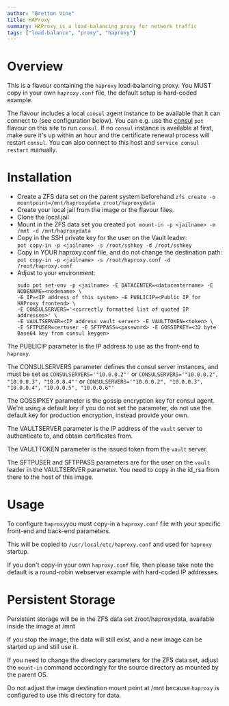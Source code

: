 ```yaml
---
author: "Bretton Vine"
title: HAProxy 
summary: HAProxy is a load-balancing proxy for network traffic
tags: ["load-balance", "proxy", "haproxy"]
---
```


# Overview

This is a flavour containing the ```haproxy``` load-balancing proxy. You MUST copy in your own ```haproxy.conf``` file, the default setup is hard-coded example.

The flavour includes a local ```consul``` agent instance to be available that it can connect to (see configuration below). You can e.g. use the [consul](https://potluck.honeyguide.net/blog/consul/) ```pot``` flavour on this site to run ```consul```. If no ```consul``` instance is available at first, make sure it's up within an hour and the certificate renewal process will restart ```consul```. You can also connect to this host and ```service consul restart``` manually.

# Installation

* Create a ZFS data set on the parent system beforehand
  ```zfs create -o mountpoint=/mnt/haproxydata zroot/haproxydata```
* Create your local jail from the image or the flavour files. 
* Clone the local jail
* Mount in the ZFS data set you created
  ```pot mount-in -p <jailname> -m /mnt -d /mnt/haproxydata```
* Copy in the SSH private key for the user on the Vault leader:    
  ```pot copy-in -p <jailname> -s /root/sshkey -d /root/sshkey```
* Copy in YOUR haproxy.conf file, and do not change the destination path:    
  ```pot copy-in -p <jailname> -s /root/haproxy.conf -d /root/haproxy.conf```
* Adjust to your environment:    
  ```
  sudo pot set-env -p <jailname> -E DATACENTER=<datacentername> -E NODENAME=<nodename> \
  -E IP=<IP address of this system> -E PUBLICIP=<Public IP for HAProxy frontend> \
  -E CONSULSERVERS='<correctly formatted list of quoted IP addresses>' \
  -E VAULTSERVER=<IP address vault server> -E VAULTTOKEN=<token> \
  -E SFTPUSER=certuser -E SFTPPASS=<password> -E GOSSIPKEY=<32 byte Base64 key from consul keygen>
  ```

The PUBLICIP parameter is the IP address to use as the front-end to ```haproxy```.

The CONSULSERVERS parameter defines the consul server instances, and must be set as ```CONSULSERVERS='"10.0.0.2"'``` or ```CONSULSERVERS='"10.0.0.2", "10.0.0.3", "10.0.0.4"'``` or ```CONSULSERVERS='"10.0.0.2", "10.0.0.3", "10.0.0.4", "10.0.0.5", "10.0.0.6"'```

The GOSSIPKEY parameter is the gossip encryption key for consul agent. We're using a default key if you do not set the parameter, do not use the default key for production encryption, instead provide your own.

The VAULTSERVER parameter is the IP address of the ```vault``` server to authenticate to, and obtain certificates from.

The VAULTTOKEN parameter is the issued token from the ```vault``` server.

The SFTPUSER and SFTPPASS parameters are for the user on the ```vault``` leader in the VAULTSERVER parameter. You need to copy in the id_rsa from there to the host of this image.

# Usage

To configure ```haproxy```you must copy-in a ```haproxy.conf``` file with your specific front-end and back-end parameters.

This will be copied to ```/usr/local/etc/haproxy.conf``` and used for ```haproxy``` startup.

If you don't copy-in your own ```haproxy.conf``` file, then please take note the default is a round-robin webserver example with hard-coded IP addresses.

# Persistent Storage
Persistent storage will be in the ZFS data set zroot/haproxydata, available inside the image at /mnt

If you stop the image, the data will still exist, and a new image can be started up and still use it.

If you need to change the directory parameters for the ZFS data set, adjust the ```mount-in``` command accordingly for the source directory as mounted by the parent OS.

Do not adjust the image destination mount point at /mnt because ```haproxy``` is configured to use this directory for data.
